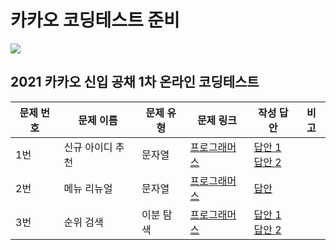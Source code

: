 # 카카오 코딩테스트 준비

<img src="https://img.shields.io/badge/Kakao-FFCD00?style=for-the-badge&logo=Kakao&logoColor=black">

## 2021 카카오 신입 공채 1차 온라인 코딩테스트

| 문제 번호 | 문제 이름        | 문제 유형 | 문제 링크                                                    | 작성 답안                                                    | 비고 |
| --------- | ---------------- | --------- | ------------------------------------------------------------ | ------------------------------------------------------------ | ---- |
| 1번       | 신규 아이디 추천 | 문자열    | [프로그래머스](https://programmers.co.kr/learn/courses/30/lessons/72410) | [답안 1](./PRGM_신규아이디추천.py) <br >[답안 2](./PRGM_신규아이디추천_2.py) |      |
| 2번       | 메뉴 리뉴얼      | 문자열    | [프로그래머스](https://programmers.co.kr/learn/courses/30/lessons/72411 ) | [답안](./PRGM_메뉴리뉴얼.py)                                 |      |
| 3번       | 순위 검색        | 이분 탐색 | [프로그래머스](https://programmers.co.kr/learn/courses/30/lessons/72412) | [답안 1](./PRGM_순위검색.py)<br />[답안 2](./PRGM_순위검색_2.py) |      |
